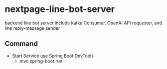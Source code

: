 # nextpage-line-bot-server
backend line bot server include kafka Consumer, OpenAI API requester, and line reply-message sender
## Command
 * Start Service use Spring Boot DevTools
   * mvn spring-boot:run
